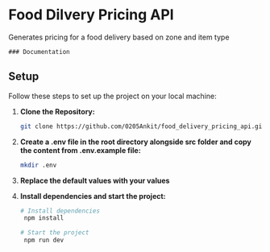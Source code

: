 # Food Dilvery Pricing API

Generates pricing for a food delivery based on zone and item type

    ### Documentation

## Setup

Follow these steps to set up the project on your local machine:

1. **Clone the Repository:**

   ```bash
   git clone https://github.com/0205Ankit/food_delivery_pricing_api.git

   ```

2. **Create a .env file in the root directory alongside src folder and copy the content from .env.example file:**

   ```bash
   mkdir .env

   ```

3. **Replace the default values with your values**

4. **Install dependencies and start the project:**

   ```bash
   # Install dependencies
    npm install

   # Start the project
    npm run dev

   ```
